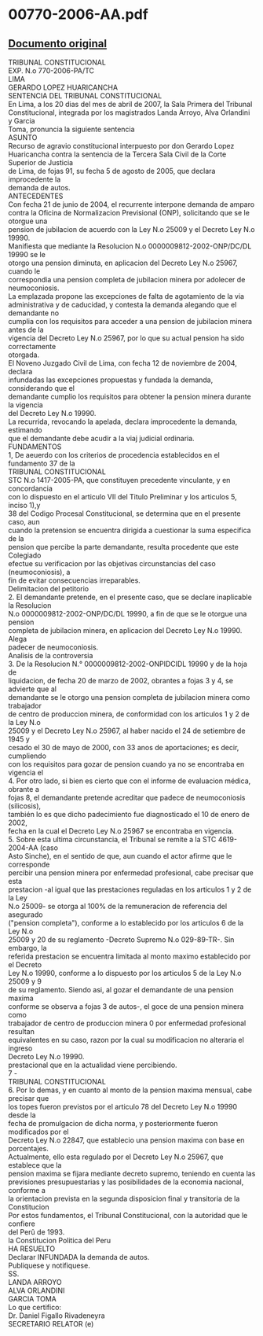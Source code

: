 
00770-2006-AA.pdf
=================
  
[Documento original](https://tc.gob.pe/jurisprudencia/2007/00770-2006-AA.pdf)  
---  
TRIBUNAL CONSTITUCIONAL  
EXP. N.o 770-2006-PA/TC  
LIMA  
GERARDO LOPEZ HUARICANCHA  
SENTENCIA DEL TRIBUNAL CONSTITUCIONAL  
En Lima, a los 20 dias del mes de abril de 2007, la Sala Primera del Tribunal  
Constitucional, integrada por los magistrados Landa Arroyo, Alva Orlandini y Garcia  
Toma, pronuncia la siguiente sentencia  
ASUNTO  
Recurso de agravio constitucional interpuesto por don Gerardo Lopez  
Huaricancha contra la sentencia de la Tercera Sala Civil de la Corte Superior de Justicia  
de Lima, de fojas 91, su fecha 5 de agosto de 2005, que declara improcedente la  
demanda de autos.  
ANTECEDENTES  
Con fecha 21 de junio de 2004, el recurrente interpone demanda de amparo  
contra la Oficina de Normalizacion Previsional (ONP), solicitando que se le otorgue una  
pension de jubilacion de acuerdo con la Ley N.o 25009 y el Decreto Ley N.o 19990.  
Manifiesta que mediante la Resolucion N.o 0000009812-2002-ONP/DC/DL 19990 se le  
otorgo una pension diminuta, en aplicacion del Decreto Ley N.o 25967, cuando le  
correspondia una pension completa de jubilacion minera por adolecer de  
neumoconiosis.  
La emplazada propone las excepciones de falta de agotamiento de la via  
administrativa y de caducidad, y contesta la demanda alegando que el demandante no  
cumplia con los requisitos para acceder a una pension de jubilacion minera antes de la  
vigencia del Decreto Ley N.o 25967, por lo que su actual pension ha sido correctamente  
otorgada.  
El Noveno Juzgado Civil de Lima, con fecha 12 de noviembre de 2004, declara  
infundadas las excepciones propuestas y fundada la demanda, considerando que el  
demandante cumplio los requisitos para obtener la pension minera durante la vigencia  
del Decreto Ley N.o 19990.  
La recurrida, revocando la apelada, declara improcedente la demanda, estimando  
que el demandante debe acudir a la viaj judicial ordinaria.  
FUNDAMENTOS  
1, De aeuerdo con los criterios de procedencia establecidos en el fundamento 37 de la  
TRIBUNAL CONSTITUCIONAL  
STC N.o 1417-2005-PA, que constituyen precedente vinculante, y en concordancia  
con lo dispuesto en el articulo VII del Titulo Preliminar y los articulos 5, inciso 1),y  
38 del Codigo Procesal Constitucional, se determina que en el presente caso, aun  
cuando la pretension se encuentra dirigida a cuestionar la suma especifica de la  
pension que percibe la parte demandante, resulta procedente que este Colegiado  
efectue su verificacion por las objetivas circunstancias del caso (neumoconiosis), a  
fin de evitar consecuencias irreparables.  
Delimitacion del petitorio  
2. El demandante pretende, en el presente caso, que se declare inaplicable la Resolucion  
N.o 0000009812-2002-ONP/DC/DL 19990, a fin de que se le otorgue una pension  
completa de jubilacion minera, en aplicacion del Decreto Ley N.o 19990. Alega  
padecer de neumoconiosis.  
Analisis de la controversia  
3. De la Resolucion N.° 0000009812-2002-ONPIDCIDL 19990 y de la hoja de  
liquidacion, de fecha 20 de marzo de 2002, obrantes a fojas 3 y 4, se advierte que al  
demandante se le otorgo una pension completa de jubilacion minera como trabajador  
de centro de produccion minera, de conformidad con los articulos 1 y 2 de la Ley N.o  
25009 y el Decreto Ley N.o 25967, al haber nacido el 24 de setiembre de 1945 y  
cesado el 30 de mayo de 2000, con 33 anos de aportaciones; es decir, cumpliendo  
con los requisitos para gozar de pension cuando ya no se encontraba en vigencia el  
4. Por otro lado, si bien es cierto que con el informe de evaluacion médica, obrante a  
fojas 8, el demandante pretende acreditar que padece de neumoconiosis (silicosis),  
también lo es que dicho padecimiento fue diagnosticado el 10 de enero de 2002,  
fecha en la cual el Decreto Ley N.o 25967 se encontraba en vigencia.  
5. Sobre esta ultima circunstancia, el Tribunal se remite a la STC 4619-2004-AA (caso  
Asto Sinche), en el sentido de que, aun cuando el actor afirme que le corresponde  
percibir una pension minera por enfermedad profesional, cabe precisar que esta  
prestacion -al igual que las prestaciones reguladas en los articulos 1 y 2 de la Ley  
N.o 25009- se otorga al 100% de la remuneracion de referencia del asegurado  
("pension completa"), conforme a lo establecido por los articulos 6 de la Ley N.o  
25009 y 20 de su reglamento -Decreto Supremo N.o 029-89-TR-. Sin embargo, la  
referida prestacion se encuentra limitada al monto maximo establecido por el Decreto  
Ley N.o 19990, conforme a lo dispuesto por los articulos 5 de la Ley N.o 25009 y 9  
de su reglamento. Siendo asi, al gozar el demandante de una pension maxima  
conforme se observa a fojas 3 de autos-, el goce de una pension minera como  
trabajador de centro de produccion minera 0 por enfermedad profesional resultan  
equivalentes en su caso, razon por la cual su modificacion no alteraria el ingreso  
Decreto Ley N.o 19990.  
prestacional que en la actualidad viene percibiendo.  
7 -  
TRIBUNAL CONSTITUCIONAL  
6. Por lo demas, y en cuanto al monto de la pension maxima mensual, cabe precisar que  
los topes fueron previstos por el articulo 78 del Decreto Ley N.o 19990 desde la  
fecha de promulgacion de dicha norma, y posteriormente fueron modificados por el  
Decreto Ley N.o 22847, que establecio una pension maxima con base en porcentajes.  
Actualmente, ello esta regulado por el Decreto Ley N.o 25967, que establece que la  
pension maxima se fijara mediante decreto supremo, teniendo en cuenta las  
previsiones presupuestarias y las posibilidades de la economia nacional, conforme a  
la orientacion prevista en la segunda disposicion final y transitoria de la Constitucion  
Por estos fundamentos, el Tribunal Constitucional, con la autoridad que le confiere  
del Perû de 1993.  
la Constitucion Politica del Peru  
HA RESUELTO  
Declarar INFUNDADA la demanda de autos.  
Publiquese y notifiquese.  
SS.  
LANDA ARROYO  
ALVA ORLANDINI  
GARCIA TOMA  
Lo que certifico:  
Dr. Daniel Figallo Rivadeneyra  
SECRETARIO RELATOR (e)